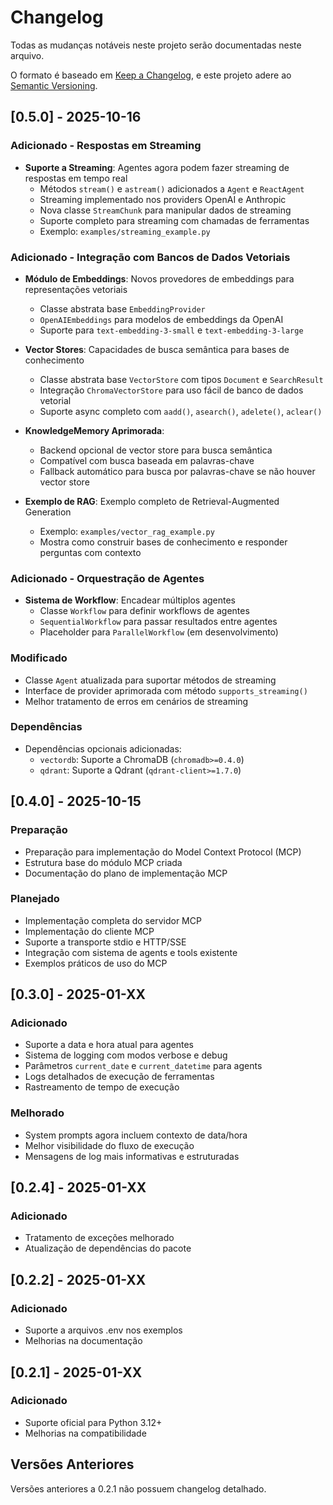 # Changelog

Todas as mudanças notáveis neste projeto serão documentadas neste arquivo.

O formato é baseado em [Keep a Changelog](https://keepachangelog.com/pt-BR/1.0.0/),
e este projeto adere ao [Semantic Versioning](https://semver.org/lang/pt-BR/).

## [0.5.0] - 2025-10-16

### Adicionado - Respostas em Streaming
- **Suporte a Streaming**: Agentes agora podem fazer streaming de respostas em tempo real
  - Métodos `stream()` e `astream()` adicionados a `Agent` e `ReactAgent`
  - Streaming implementado nos providers OpenAI e Anthropic
  - Nova classe `StreamChunk` para manipular dados de streaming
  - Suporte completo para streaming com chamadas de ferramentas
  - Exemplo: `examples/streaming_example.py`

### Adicionado - Integração com Bancos de Dados Vetoriais
- **Módulo de Embeddings**: Novos provedores de embeddings para representações vetoriais
  - Classe abstrata base `EmbeddingProvider`
  - `OpenAIEmbeddings` para modelos de embeddings da OpenAI
  - Suporte para `text-embedding-3-small` e `text-embedding-3-large`

- **Vector Stores**: Capacidades de busca semântica para bases de conhecimento
  - Classe abstrata base `VectorStore` com tipos `Document` e `SearchResult`
  - Integração `ChromaVectorStore` para uso fácil de banco de dados vetorial
  - Suporte async completo com `aadd()`, `asearch()`, `adelete()`, `aclear()`

- **KnowledgeMemory Aprimorada**:
  - Backend opcional de vector store para busca semântica
  - Compatível com busca baseada em palavras-chave
  - Fallback automático para busca por palavras-chave se não houver vector store

- **Exemplo de RAG**: Exemplo completo de Retrieval-Augmented Generation
  - Exemplo: `examples/vector_rag_example.py`
  - Mostra como construir bases de conhecimento e responder perguntas com contexto

### Adicionado - Orquestração de Agentes
- **Sistema de Workflow**: Encadear múltiplos agentes
  - Classe `Workflow` para definir workflows de agentes
  - `SequentialWorkflow` para passar resultados entre agentes
  - Placeholder para `ParallelWorkflow` (em desenvolvimento)

### Modificado
- Classe `Agent` atualizada para suportar métodos de streaming
- Interface de provider aprimorada com método `supports_streaming()`
- Melhor tratamento de erros em cenários de streaming

### Dependências
- Dependências opcionais adicionadas:
  - `vectordb`: Suporte a ChromaDB (`chromadb>=0.4.0`)
  - `qdrant`: Suporte a Qdrant (`qdrant-client>=1.7.0`)

## [0.4.0] - 2025-10-15

### Preparação
- Preparação para implementação do Model Context Protocol (MCP)
- Estrutura base do módulo MCP criada
- Documentação do plano de implementação MCP

### Planejado
- Implementação completa do servidor MCP
- Implementação do cliente MCP
- Suporte a transporte stdio e HTTP/SSE
- Integração com sistema de agents e tools existente
- Exemplos práticos de uso do MCP

## [0.3.0] - 2025-01-XX

### Adicionado
- Suporte a data e hora atual para agentes
- Sistema de logging com modos verbose e debug
- Parâmetros `current_date` e `current_datetime` para agents
- Logs detalhados de execução de ferramentas
- Rastreamento de tempo de execução

### Melhorado
- System prompts agora incluem contexto de data/hora
- Melhor visibilidade do fluxo de execução
- Mensagens de log mais informativas e estruturadas

## [0.2.4] - 2025-01-XX

### Adicionado
- Tratamento de exceções melhorado
- Atualização de dependências do pacote

## [0.2.2] - 2025-01-XX

### Adicionado
- Suporte a arquivos .env nos exemplos
- Melhorias na documentação

## [0.2.1] - 2025-01-XX

### Adicionado
- Suporte oficial para Python 3.12+
- Melhorias na compatibilidade

## Versões Anteriores

Versões anteriores a 0.2.1 não possuem changelog detalhado.
